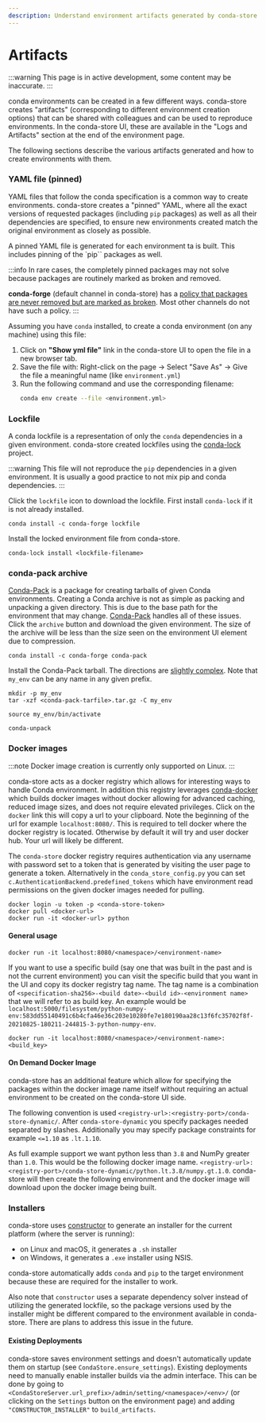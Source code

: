```yaml
---
description: Understand environment artifacts generated by conda-store
---
```


# Artifacts

:::warning
This page is in active development, some content may be inaccurate.
:::

conda environments can be created in a few different ways.
conda-store creates "artifacts" (corresponding to different environment creation options) that can be shared with colleagues and can be used to reproduce environments.
In the conda-store UI, these are available in the "Logs and Artifacts" section at the end of the environment page.

The following sections describe the various artifacts generated and how to create environments with them.

### YAML file (pinned)

YAML files that follow the conda specification is a common way to create environments.
conda-store creates a "pinned" YAML, where all the exact versions of requested packages (including `pip` packages) as well as all their dependencies are specified, to ensure new environments created match the original environment as closely as possible.

A pinned YAML file is generated for each environment ta is built.
This includes pinning of the `pip`` packages as well.

:::info
In rare cases, the completely pinned packages may not solve because packages are
routinely marked as broken and removed.

**conda-forge** (default channel in conda-store)
has a [policy that packages are never removed but are marked as
broken][conda-forge-immutability-policy].
Most other channels do not have such a policy.
:::

Assuming you have `conda` installed, to create a conda environment (on any machine) using this file:

1. Click on **"Show yml file"** link in the conda-store UI to open the file in a new browser tab.
2. Save the file with: Right-click on the page -> Select "Save As" -> Give the file a meaningful name (like `environment.yml`)
3. Run the following command and use the corresponding filename:
   ```bash
   conda env create --file <environment.yml>
   ```

### Lockfile

A conda lockfile is a representation of only the `conda` dependencies in
a given environment.
conda-store created lockfiles using the [conda-lock][conda-lock-github] project.

:::warning
This file will not reproduce the `pip` dependencies in a given environment.
It is usually a good practice to not mix pip and conda dependencies.
:::

Click the `lockfile` icon to download the
lockfile. First install `conda-lock` if it is not already installed.

```shell
conda install -c conda-forge lockfile
```

Install the locked environment file from conda-store.

```shell
conda-lock install <lockfile-filename>
```

### conda-pack archive

[Conda-Pack](https://conda.github.io/conda-pack/) is a package for
creating tarballs of given Conda environments. Creating a Conda archive
is not as simple as packing and unpacking a given directory. This is
due to the base path for the environment that may
change. [Conda-Pack](https://conda.github.io/conda-pack/) handles all
of these issues. Click the `archive` button and download the given
environment. The size of the archive will be less than the size seen
on the environment UI element due to compression.

```shell
conda install -c conda-forge conda-pack
```

Install the Conda-Pack tarball. The directions are [slightly
complex](https://conda.github.io/conda-pack/#commandline-usage). Note
that `my_env` can be any name in any given prefix.

```shell
mkdir -p my_env
tar -xzf <conda-pack-tarfile>.tar.gz -C my_env

source my_env/bin/activate

conda-unpack
```

### Docker images

:::note
Docker image creation is currently only supported on Linux.
:::

conda-store acts as a docker registry which allows for interesting
ways to handle Conda environment. In addition this registry leverages
[conda-docker](https://github.com/conda-incubator/conda-docker) which
builds docker images without docker allowing for advanced caching,
reduced image sizes, and does not require elevated privileges. Click
on the `docker` link this will copy a url to your clipboard. Note the
beginning of the url for example `localhost:8080/`. This is required to tell
docker where the docker registry is located. Otherwise by default it
will try and user docker hub. Your url will likely be different.

The `conda-store` docker registry requires authentication via any
username with password set to a token that is generated by visiting
the user page to generate a token. Alternatively in the
`conda_store_config.py` you can set
`c.AuthenticationBackend.predefined_tokens` which have environment
read permissions on the given docker images needed for pulling.

```
docker login -u token -p <conda-store-token>
docker pull <docker-url>
docker run -it <docker-url> python
```

#### General usage

```shell
docker run -it localhost:8080/<namespace>/<environment-name>
```

If you want to use a specific build (say one that was built in the
past and is not the current environment) you can visit the specific
build that you want in the UI and copy its docker registry tag
name. The tag name is a combination of `<specification-sha256>-<build
date>-<build id>-<environment name>` that we will refer to as build
key. An example would be
`localhost:5000/filesystem/python-numpy-env:583dd55140491c6b4cfa46e36c203e10280fe7e180190aa28c13f6fc35702f8f-20210825-180211-244815-3-python-numpy-env`.

```shell
docker run -it localhost:8080/<namespace>/<environment-name>:<build_key>
```

#### On Demand Docker Image

conda-store has an additional feature which allow for specifying the
packages within the docker image name itself without requiring an
actual environment to be created on the conda-store UI side.

The following convention is used
`<registry-url>:<registry-port>/conda-store-dynamic/`. After
`conda-store-dynamic` you specify packages needed separated by
slashes. Additionally you may specify package constraints
for example `<=1.10` as `.lt.1.10`.

As full example support we want python less than `3.8` and NumPy
greater than `1.0`. This would be the following docker image
name. `<registry-url>:<registry-port>/conda-store-dynamic/python.lt.3.8/numpy.gt.1.0`. conda-store
will then create the following environment and the docker image will
download upon the docker image being built.

### Installers

conda-store uses [constructor] to generate an installer for the current platform
(where the server is running):

- on Linux and macOS, it generates a `.sh` installer
- on Windows, it generates a `.exe` installer using NSIS.

conda-store automatically adds `conda` and `pip` to the target environment
because these are required for the installer to work.

Also note that `constructor` uses a separate dependency solver instead of
utilizing the generated lockfile, so the package versions used by the installer
might be different compared to the environment available in conda-store. There
are plans to address this issue in the future.

#### Existing Deployments

conda-store saves environment settings and doesn't automatically update them on
startup (see `CondaStore.ensure_settings`). Existing deployments need to
manually enable installer builds via the admin interface. This can be done by
going to `<CondaStoreServer.url_prefix>/admin/setting/<namespace>/<env>/` (or
clicking on the `Settings` button on the environment page) and adding
`"CONSTRUCTOR_INSTALLER"` to `build_artifacts`.

<!-- External links -->
[conda-docs]: https://docs.conda.io/projects/conda/en/latest/user-guide/concepts/environments.html
[conda-forge-immutability-policy]: https://conda-forge.org/docs/maintainer/updating_pkgs.html#packages-on-conda-forge-are-immutable
[conda-lock-github]: https://github.com/conda-incubator/conda-lock
[constructor]: https://github.com/conda/constructor
